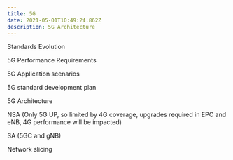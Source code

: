 ```yaml
---
title: 5G
date: 2021-05-01T10:49:24.862Z
description: 5G Architecture
---
```

Standards Evolution

5G Performance Requirements

5G Application scenarios

5G standard development plan

5G Architecture

NSA (Only 5G UP, so limited by 4G coverage, upgrades required in EPC and eNB, 4G performance will be impacted)

SA (5GC and gNB)

Network slicing